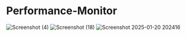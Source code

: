# Performance-Monitor
![Screenshot (4)](https://github.com/user-attachments/assets/dd002b16-2bab-478d-8f6e-5198d0a5e8e2)
![Screenshot (18)](https://github.com/user-attachments/assets/64c8f0d9-aa2d-4f59-9b65-cb20f8ba2455)
![Screenshot 2025-01-20 202416](https://github.com/user-attachments/assets/e6dc59b0-b3bc-4e1a-a350-b2467caf6ff3)
